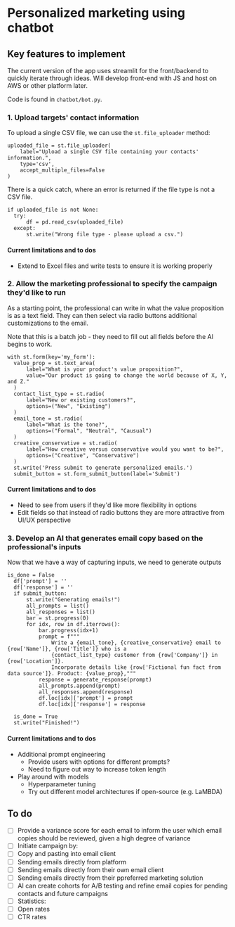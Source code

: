 # Personalized marketing using chatbot

## Key features to implement

The current version of the app uses streamlit for the front/backend to quickly iterate through ideas. Will develop front-end with JS and host on AWS or other platform later.

Code is found in `chatbot/bot.py`.

### 1. Upload targets' contact information

To upload a single CSV file, we can use the `st.file_uploader` method:

```{python}
uploaded_file = st.file_uploader(
    label="Upload a single CSV file containing your contacts' information.", 
    type='csv',
    accept_multiple_files=False
)
```

There is a quick catch, where an error is returned if the file type is not a CSV file.

```{python}
if uploaded_file is not None:
  try:
      df = pd.read_csv(uploaded_file)
  except:
      st.write("Wrong file type - please upload a csv.")
```

#### Current limitations and to dos

* Extend to Excel files and write tests to ensure it is working properly

### 2. Allow the marketing professional to specify the campaign they'd like to run

As a starting point, the professional can write in what the value proposition is as a text field. They can then select via radio buttons additional customizations to the email.

Note that this is a batch job - they need to fill out all fields before the AI begins to work.

```{python}
with st.form(key='my_form'):
  value_prop = st.text_area(
      label="What is your product's value proposition?",
      value="Our product is going to change the world because of X, Y, and Z."
  )
  contact_list_type = st.radio(
      label="New or existing customers?",
      options=("New", "Existing")
  )
  email_tone = st.radio(
      label="What is the tone?",
      options=("Formal", "Neutral", "Causual")
  )
  creative_conservative = st.radio(
      label="How creative versus conservative would you want to be?",
      options=("Creative", "Conservative")
  )
  st.write('Press submit to generate personalized emails.')
  submit_button = st.form_submit_button(label='Submit')
```

#### Current limitations and to dos

* Need to see from users if they'd like more flexibility in options
* Edit fields so that instead of radio buttons they are more attractive from UI/UX perspective

### 3. Develop an AI that generates email copy based on the professional's inputs

Now that we have a way of capturing inputs, we need to generate outputs 

```{python}
is_done = False
  df['prompt'] = ''
  df['response'] = ''
  if submit_button:
      st.write("Generating emails!")
      all_prompts = list()
      all_responses = list()
      bar = st.progress(0)
      for idx, row in df.iterrows():
          bar.progress(idx+1)
          prompt = f"""
              Write a {email_tone}, {creative_conservative} email to {row['Name']}, {row['Title']} who is a 
              {contact_list_type} customer from {row['Company']} in {row['Location']}. 
              Incorporate details like {row['Fictional fun fact from data source']}. Product: {value_prop},"""
          response = generate_response(prompt)
          all_prompts.append(prompt)
          all_responses.append(response)
          df.loc[idx]['prompt'] = prompt
          df.loc[idx]['response'] = response
      
  is_done = True
  st.write("Finished!")
```

#### Current limitations and to dos

* Additional prompt engineering
  * Provide users with options for different prompts?
  * Need to figure out way to increase token length
* Play around with models
  * Hyperparameter tuning
  * Try out different model architectures if open-source (e.g. LaMBDA)

## To do

- [ ] Provide a variance score for each email to inform the user which email copies should be reviewed, given a high degree of variance
- [ ] Initiate campaign by:
 - [ ] Copy and pasting into email client
 - [ ] Sending emails directly from platform
 - [ ] Sending emails directly from their own email client
 - [ ] Sending emails directly from their ppreferred marketing solution
- [ ] AI can create cohorts for A/B testing and refine email copies for pending contacts and future campaigns
- [ ] Statistics:
 - [ ] Open rates
 - [ ] CTR rates